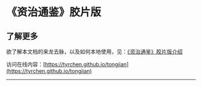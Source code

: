 # 《资治通鉴》胶片版

## 了解更多

欲了解本文档的来龙去脉，以及如何本地使用，见：[《资治通鉴》胶片版介绍](./intro.md)

访问在线内容：[https://tyrchen.github.io/tongjian](https://tyrchen.github.io/tongjian)

---
